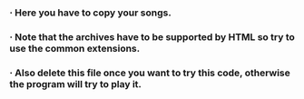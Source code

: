 ### · Here you have to copy your songs.
### · Note that the archives have to be supported by HTML so try to use the common extensions.
### · Also delete this file once you want to try this code, otherwise the program will try to play it.